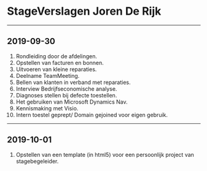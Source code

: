 # StageVerslagen Joren De Rijk

---
## 2019-09-30
1. Rondleiding door de afdelingen.
2. Opstellen van facturen en bonnen.
3. Uitvoeren van kleine reparaties.
4. Deelname TeamMeeting.
5. Bellen van klanten in verband met reparaties.
6. Interview Bedrijfseconomische analyse.
7. Diagnoses stellen bij defecte toestellen.
8. Het gebruiken van Microsoft Dynamics Nav.
9. Kennismaking met Visio.
10. Intern toestel geprept/ Domain gejoined voor eigen gebruik.

---
## 2019-10-01
1. Opstellen van een template (in html5) voor een persoonlijk project van stagebegeleider.

